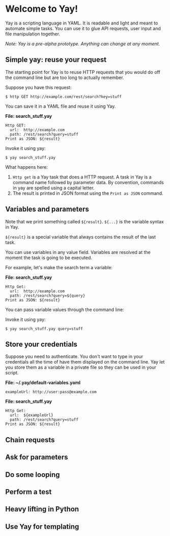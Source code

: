 # Welcome to Yay!

Yay is a scripting language in YAML. It is readable and light and meant to automate simple tasks. You can use it to glue API requests, user input and file manipulation together.

_Note: Yay is a pre-alpha prototype. Anything can change at any moment._

## Simple yay: reuse your request

The starting point for Yay is to reuse HTTP requests that you would do off the command line but are too long to actually remember.

Suppose you have this request:

    $ http GET http://example.com/rest/search?key=stuff
    
You can save it in a YAML file and reuse it using Yay.

**File: search_stuff.yay**
```
Http GET:
  url:  http://example.com
  path: /rest/search?query=stuff
Print as JSON: ${result}
```
  
Invoke it using yay:

    $ yay search_stuff.yay

What happens here:
1. `Http get` is a Yay task that does a HTTP request. A task in Yay is a command name followed by parameter data. By convention, commands in yay are spelled using a capital letter.
2. The result is printed in JSON format using the `Print as JSON` command.


## Variables and parameters

Note that we print something called `${result}`. `${...}` is the variable syntax in Yay. 

`${result}` is a special variable that always contains the result of the last task.

You can use variables in any value field.  Variables are resolved at the moment the task is going to be executed.

For example, let's make the search term a variable:

**File: search_stuff.yay**
```
Http Get:
  url:  http://example.com
  path: /rest/search?query=${query}
Print as JSON: ${result}
```

You can pass variable values through the command line:

Invoke it using yay:

    $ yay search_stuff.yay query=stuff

## Store your credentials

Suppose you need to authenticate. You don't want to type in your credentials all the time of have them displayed on the command line. Yay let you store them as a variable in a private file so they can be used in your script.

**File: ~/.yay/default-variables.yaml**
```
exampleUrl: http://user:pass@example.com
```

**File: search_stuff.yay**
```
Http Get:
  url:  ${exampleUrl}
  path: /rest/search?query=stuff
Print as JSON: ${result}
```


## Chain requests

## Ask for parameters

## Do some looping

## Perform a test

## Heavy lifting in Python

## Use Yay for templating

